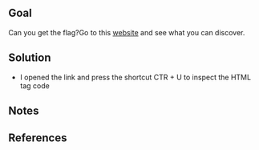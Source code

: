 ## Goal

Can you get the flag?Go to this [website](http://saturn.picoctf.net:56849/) and see what you can discover.
## Solution

+ I opened the link and press the shortcut CTR + U to inspect the HTML tag code

<!--picoCTF{1n5p3t0r_0f_h7ml_8113f7e2}-->
## Notes

## References